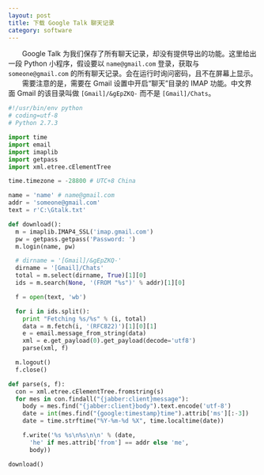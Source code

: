 ```yaml
---
layout: post
title: 下载 Google Talk 聊天记录
category: software
---
```


　　Google Talk 为我们保存了所有聊天记录，却没有提供导出的功能。这里给出一段 Python 小程序，假设要以 `name@gmail.com` 登录，获取与 `someone@gmail.com` 的所有聊天记录。会在运行时询问密码，且不在屏幕上显示。
　　需要注意的是，需要在 Gmail 设置中开启“聊天”目录的 IMAP 功能。中文界面 Gmail 的该目录叫做 `[Gmail]/&gEpZKQ-` 而不是 `[Gmail]/Chats`。

``` python
#!/usr/bin/env python
# coding=utf-8
# Python 2.7.3

import time
import email
import imaplib
import getpass
import xml.etree.cElementTree

time.timezone = -28800 # UTC+8 China

name = 'name' # name@gmail.com
addr = 'someone@gmail.com'
text = r'C:\Gtalk.txt'

def download():
  m = imaplib.IMAP4_SSL('imap.gmail.com')
  pw = getpass.getpass('Password: ')
  m.login(name, pw)

  # dirname = '[Gmail]/&gEpZKQ-'
  dirname = '[Gmail]/Chats'
  total = m.select(dirname, True)[1][0]
  ids = m.search(None, '(FROM "%s")' % addr)[1][0]

  f = open(text, 'wb')

  for i in ids.split():
    print "Fetching %s/%s" % (i, total)
    data = m.fetch(i, '(RFC822)')[1][0][1]
    e = email.message_from_string(data)
    xml = e.get_payload(0).get_payload(decode='utf8')
    parse(xml, f)

  m.logout()
  f.close()

def parse(s, f):
  con = xml.etree.cElementTree.fromstring(s)
  for mes in con.findall("{jabber:client}message"):
    body = mes.find("{jabber:client}body").text.encode('utf-8')
    date = int(mes.find("{google:timestamp}time").attrib['ms'][:-3])
    date = time.strftime("%Y-%m-%d %X", time.localtime(date))

    f.write('%s %s\n%s\n\n' % (date,
      'he' if mes.attrib['from'] == addr else 'me',
      body))

download()
```
